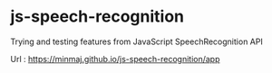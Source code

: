 # js-speech-recognition
Trying and testing features from JavaScript SpeechRecognition API

Url : https://minmaj.github.io/js-speech-recognition/app
